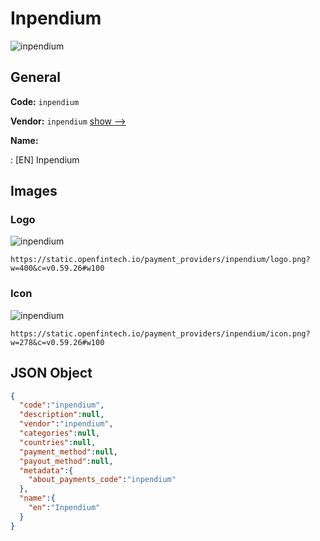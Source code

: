 
# Inpendium 
![inpendium](https://static.openfintech.io/payment_providers/inpendium/logo.png?w=400&c=v0.59.26#w100)  

## General 
 
**Code:** `inpendium` 
 
**Vendor:** `inpendium` [show -->](/vendors/inpendium/) 
 
**Name:** 
 
:	[EN] Inpendium 
 

## Images 

### Logo 
 
![inpendium](https://static.openfintech.io/payment_providers/inpendium/logo.png?w=400&c=v0.59.26#w100)  

```
https://static.openfintech.io/payment_providers/inpendium/logo.png?w=400&c=v0.59.26#w100
```  

### Icon 
 
![inpendium](https://static.openfintech.io/payment_providers/inpendium/icon.png?w=278&c=v0.59.26#w100)  

```
https://static.openfintech.io/payment_providers/inpendium/icon.png?w=278&c=v0.59.26#w100
```  

## JSON Object 

```json
{
  "code":"inpendium",
  "description":null,
  "vendor":"inpendium",
  "categories":null,
  "countries":null,
  "payment_method":null,
  "payout_method":null,
  "metadata":{
    "about_payments_code":"inpendium"
  },
  "name":{
    "en":"Inpendium"
  }
}
```  
